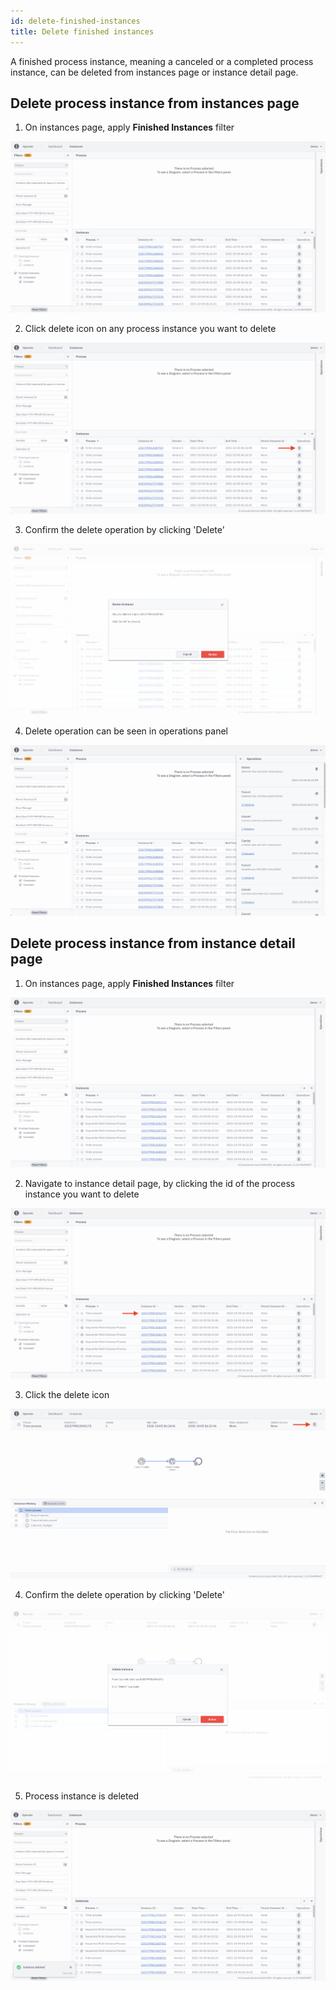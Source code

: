 ```yaml
---
id: delete-finished-instances
title: Delete finished instances
---
```


A finished process instance, meaning a canceled or a completed process instance, can be deleted from instances page or instance detail page.

## Delete process instance from instances page

1. On instances page, apply **Finished Instances** filter

![operate-view-finished-instances](./img/operate-instances-finished-instances_light.png)

2. Click delete icon on any process instance you want to delete

![operate-perform-delete-operation](./img/operate-instances-click-delete-operation_light.png)

3. Confirm the delete operation by clicking 'Delete'

![operate-confirm-delete-operation](./img/operate-instances-delete-operation-confirm_light.png)

4. Delete operation can be seen in operations panel

![operate-view-delete-operation](./img/operate-operations-panel-delete-operation_light.png)

## Delete process instance from instance detail page

1. On instances page, apply **Finished Instances** filter

![operate-view-finished-instances-instance-detail](./img/operate-instance-detail-finished-instances_light.png)

2. Navigate to instance detail page, by clicking the id of the process instance you want to delete

![operate-navigate-finished-instance-detail](./img/operate-instance-detail-finished-instances-navigate_light.png)

3. Click the delete icon

![operate-instance-detail-perform-delete](./img/operate-finished-instance-detail_light.png)

4. Confirm the delete operation by clicking 'Delete'

![operate-instance-detail-confirm-delete-operation](./img/operate-instance-detail-delete-operation-confirm_light.png)

5. Process instance is deleted

![operate-instance-deleted-notification](./img/operate-instance-deleted-notification_light.png)
